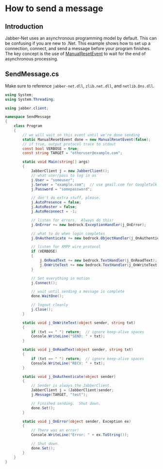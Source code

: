 How to send a message
======================

Introduction
------------

Jabber-Net uses an asynchronous programming model by default. This can be
confusing if you are new to .Net. This example shows how to set up a connection,
connect, and send a message before your program finishes. The key concept is the
use of
[ManualResetEvent](http://msdn2.microsoft.com/en-us/library/system.threading.manualresetevent.aspx)
to wait for the end of asynchronous processing.

SendMessage.cs
--------------

Make sure to reference `jabber-net.dll`, `zlib.net.dll`, and `netlib.Dns.dll`.

```csharp
using System;
using System.Threading;

using jabber.client;

namespace SendMessage
{
    class Program
    {
        // we will wait on this event until we're done sending
        static ManualResetEvent done = new ManualResetEvent(false);
        // if true, output protocol trace to stdout
        const bool VERBOSE = true;
        const string TARGET = "otheruser@example.com";

        static void Main(string[] args)
        {
            JabberClient j = new JabberClient();
            // what user/pass to log in as
            j.User = "someuser";
            j.Server = "example.com";  // use gmail.com for GoogleTalk
            j.Password = "somepassword";

            // don't do extra stuff, please.
            j.AutoPresence = false;
            j.AutoRoster = false;
            j.AutoReconnect = -1;

            // listen for errors.  Always do this!
            j.OnError += new bedrock.ExceptionHandler(j_OnError);

            // what to do when login completes
            j.OnAuthenticate += new bedrock.ObjectHandler(j_OnAuthenticate);

            // listen for XMPP wire protocol
            if (VERBOSE)
            {
                j.OnReadText += new bedrock.TextHandler(j_OnReadText);
                j.OnWriteText += new bedrock.TextHandler(j_OnWriteText);
            }

            // Set everything in motion
            j.Connect();

            // wait until sending a message is complete
            done.WaitOne();

            // logout cleanly
            j.Close();
        }

        static void j_OnWriteText(object sender, string txt)
        {
            if (txt == " ") return;  // ignore keep-alive spaces
            Console.WriteLine("SEND: " + txt);
        }

        static void j_OnReadText(object sender, string txt)
        {
            if (txt == " ") return;  // ignore keep-alive spaces
            Console.WriteLine("RECV: " + txt);
        }

        static void j_OnAuthenticate(object sender)
        {
            // Sender is always the JabberClient.
            JabberClient j = (JabberClient)sender;
            j.Message(TARGET, "test");

            // Finished sending.  Shut down.
            done.Set();
        }

        static void j_OnError(object sender, Exception ex)
        {
            // There was an error!
            Console.WriteLine("Error: " + ex.ToString());

            // Shut down.
            done.Set();
        }
    }
}
```
